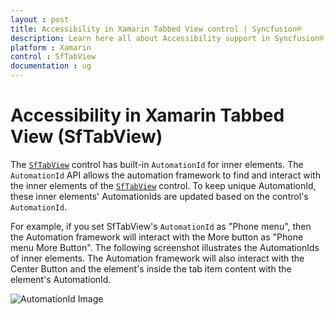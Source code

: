 ```yaml
---
layout : post
title: Accessibility in Xamarin Tabbed View control | Syncfusion®
description: Learn here all about Accessibility support in Syncfusion® Xamarin Tabbed View (SfTabView) control and more.
platform : Xamarin
control : SfTabView
documentation : ug
---
```


# Accessibility in Xamarin Tabbed View (SfTabView)

The [`SfTabView`](https://help.syncfusion.com/cr/xamarin/Syncfusion.XForms.TabView.SfTabView.html) control has built-in `AutomationId` for inner elements. The `AutomationId` API allows the automation framework to find and interact with the inner elements of the [`SfTabView`](https://help.syncfusion.com/cr/xamarin/Syncfusion.XForms.TabView.SfTabView.html) control. To keep unique AutomationId, these inner elements' AutomationIds are updated based on the control's `AutomationId`. 

For example, if you set SfTabView's `AutomationId` as "Phone menu", then the Automation framework will interact with the More button as "Phone menu More Button". The following screenshot illustrates the AutomationIds of inner elements. The Automation framework will also interact with the Center Button and the element's inside the tab item content with the element's AutomationId.

![AutomationId Image](images/AutomationId/AutomationId.png)
